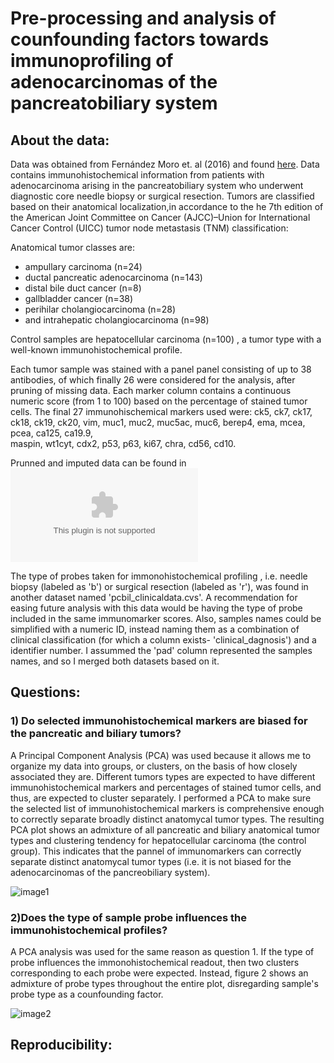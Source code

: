 # Pre-processing and analysis of counfounding factors towards immunoprofiling of adenocarcinomas of the pancreatobiliary system

## About the data:
 
Data was obtained from Fernández Moro et. al (2016) and found [here](https://journals.plos.org/plosone/article?id=10.1371/journal.pone.0166067#sec005).
Data contains immunohistochemical information from patients with adenocarcinoma arising in the pancreatobiliary system who underwent diagnostic core needle biopsy or surgical resection.
Tumors are classified based on their anatomical localization,in accordance to the he 7th edition of the American Joint Committee on Cancer (AJCC)–Union for International Cancer Control (UICC) tumor node metastasis (TNM) classification:

Anatomical tumor classes are: 

- ampullary carcinoma (n=24)
- ductal pancreatic adenocarcinoma (n=143)
- distal bile duct cancer (n=8)
- gallbladder cancer (n=38)
- perihilar cholangiocarcinoma (n=28)
- and intrahepatic cholangiocarcinoma (n=98)
 
Control samples are hepatocellular carcinoma (n=100) , a tumor type with a well-known immunohistochemical profile.

Each tumor sample was stained with a panel panel consisting of up to 38 antibodies, of which finally 26 were considered for the analysis, after pruning of missing data.
Each marker column contains a continuous numeric score (from 1 to 100) based on the percentage of stained tumor cells. 
The final 27 immunohischemical markers used were:  ck5, ck7, ck17, ck18, ck19, ck20, vim, muc1, muc2, muc5ac, muc6, berep4, ema, mcea, pcea, ca125, ca19.9,    
maspin, wt1cyt, cdx2, p53, p63, ki67, chra, cd56, cd10.  

Prunned and imputed data can be found in ![here](https://github.com/valengrillo/tfcb-homework08/blob/main/data/tidy/imputed_data.csv)

The type of probes taken for immonohistochemical profiling , i.e. needle biopsy (labeled as 'b') or surgical resection (labeled as 'r'), was found in another dataset named  'pcbil_clinicaldata.cvs'. 
A recommendation for easing future analysis with this data would be having the type of probe included in the same immunomarker scores.
Also, samples names could be simplified with a numeric ID, instead naming them as a combination of clinical classification (for which a column exists- 'clinical_dagnosis') and a identifier number. 
I assummed the 'pad' column represented the samples names, and so I merged both datasets based on it.   

## Questions:

### 1) Do selected immunohistochemical markers are biased for the pancreatic and biliary tumors?

A Principal Component Analysis (PCA) was used because it allows me to organize my data into groups, or clusters, on the basis of how closely associated they are. Different tumors types are expected to have different immunohistochemical markers and percentages of stained tumor cells,
and thus, are expected to cluster separately. I performed a PCA to make sure the selected list of immunohistochemical markers is comprehensive enough to correctly separate broadly distinct anatomycal tumor types.
The resulting PCA plot shows an admixture of all pancreatic and biliary anatomical tumor types and clustering tendency for hepatocellular carcinoma (the control group). This indicates that the pannel of immunomarkers can correctly separate distinct anatomycal tumor types
(i.e. it is not biased for the adenocarcinomas of the pancreobiliary system). 

![image1](https://github.com/valengrillo/tfcb-homework08/blob/main/data/byanatomicalmarkers.png)


### 2)Does the type of sample probe influences the immunohistochemical profiles?

A PCA analysis was used for the same reason as question 1. If the type of probe influences the immonohistochemical readout, then two clusters corresponding to each probe were expected.
Instead, figure 2 shows an admixture of probe types throughout the entire plot, disregarding sample's probe type as a counfounding factor.

![image2](https://github.com/valengrillo/tfcb-homework08/blob/main/data/byprobe.png)

## Reproducibility:



